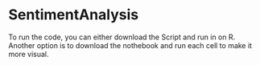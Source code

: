 # SentimentAnalysis

To run the code, you can either download the Script and run in on R.
Another option is to download the nothebook and run each cell to make it more visual.
